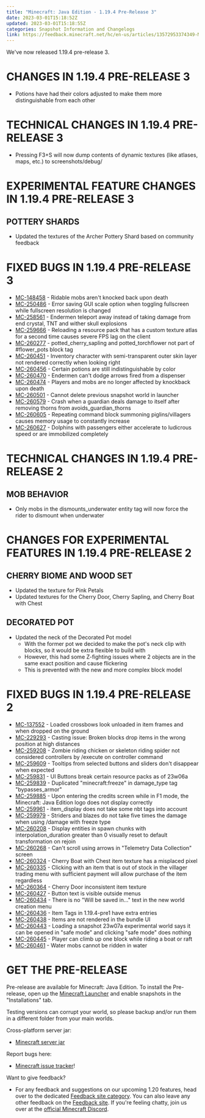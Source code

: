 ```yaml
---
title: "Minecraft: Java Edition - 1.19.4 Pre-Release 3"
date: 2023-03-01T15:18:52Z
updated: 2023-03-01T15:18:55Z
categories: Snapshot Information and Changelogs
link: https://feedback.minecraft.net/hc/en-us/articles/13572953374349-Minecraft-Java-Edition-1-19-4-Pre-Release-3
---
```


We\'ve now released 1.19.4 pre-release 3.

# CHANGES IN 1.19.4 PRE-RELEASE 3

-   Potions have had their colors adjusted to make them more distinguishable from each other

# TECHNICAL CHANGES IN 1.19.4 PRE-RELEASE 3

-   Pressing F3+S will now dump contents of dynamic textures (like atlases, maps, etc.) to screenshots/debug/

# EXPERIMENTAL FEATURE CHANGES IN 1.19.4 PRE-RELEASE 3

## POTTERY SHARDS

-   Updated the textures of the Archer Pottery Shard based on community feedback

# FIXED BUGS IN 1.19.4 PRE-RELEASE 3

-   [MC-148458](https://bugs.mojang.com/browse/MC-148458) - Ridable mobs aren't knocked back upon death
-   [MC-250486](https://bugs.mojang.com/browse/MC-250486) - Error saving GUI scale option when toggling fullscreen while fullscreen resolution is changed
-   [MC-258561](https://bugs.mojang.com/browse/MC-258561) - Endermen teleport away instead of taking damage from end crystal, TNT and wither skull explosions
-   [MC-259666](https://bugs.mojang.com/browse/MC-259666) - Reloading a resource pack that has a custom texture atlas for a second time causes severe FPS lag on the client
-   [MC-260277](https://bugs.mojang.com/browse/MC-260277) - potted_cherry_sapling and potted_torchflower not part of #flower_pots block tag
-   [MC-260451](https://bugs.mojang.com/browse/MC-260451) - Inventory character with semi-transparent outer skin layer not rendered correctly when looking right
-   [MC-260456](https://bugs.mojang.com/browse/MC-260456) - Certain potions are still indistinguishable by color
-   [MC-260470](https://bugs.mojang.com/browse/MC-260470) - Endermen can't dodge arrows fired from a dispenser
-   [MC-260474](https://bugs.mojang.com/browse/MC-260474) - Players and mobs are no longer affected by knockback upon death
-   [MC-260501](https://bugs.mojang.com/browse/MC-260501) - Cannot delete previous snapshot world in launcher
-   [MC-260579](https://bugs.mojang.com/browse/MC-260579) - Crash when a guardian deals damage to itself after removing thorns from avoids_guardian_thorns
-   [MC-260605](https://bugs.mojang.com/browse/MC-260605) - Repeating command block summoning piglins/villagers causes memory usage to constantly increase
-   [MC-260627](https://bugs.mojang.com/browse/MC-260627) - Dolphins with passengers either accelerate to ludicrous speed or are immobilized completely

# TECHNICAL CHANGES IN 1.19.4 PRE-RELEASE 2

## MOB BEHAVIOR

-   Only mobs in the dismounts_underwater entity tag will now force the rider to dismount when underwater

# CHANGES FOR EXPERIMENTAL FEATURES IN 1.19.4 PRE-RELEASE 2

## CHERRY BIOME AND WOOD SET

-   Updated the texture for Pink Petals
-   Updated textures for the Cherry Door, Cherry Sapling, and Cherry Boat with Chest

## DECORATED POT

-   Updated the neck of the Decorated Pot model
    -   With the former pot we decided to make the pot's neck clip with blocks, so it would be extra flexible to build with
    -   However, this had some Z-fighting issues where 2 objects are in the same exact position and cause flickering
    -   This is prevented with the new and more complex block model

# FIXED BUGS IN 1.19.4 PRE-RELEASE 2

-   [MC-137552](https://bugs.mojang.com/browse/MC-137552) - Loaded crossbows look unloaded in item frames and when dropped on the ground
-   [MC-229293](https://bugs.mojang.com/browse/MC-229293) - Casting issue: Broken blocks drop items in the wrong position at high distances
-   [MC-259208](https://bugs.mojang.com/browse/MC-259208) - Zombie riding chicken or skeleton riding spider not considered controllers by /execute on controller command
-   [MC-259609](https://bugs.mojang.com/browse/MC-259609) - Tooltips from selected buttons and sliders don't disappear when expected
-   [MC-259831](https://bugs.mojang.com/browse/MC-259831) - UI Buttons break certain resource packs as of 23w06a
-   [MC-259839](https://bugs.mojang.com/browse/MC-259839) - Duplicated "minecraft:freeze" in damage_type tag "bypasses_armor"
-   [MC-259885](https://bugs.mojang.com/browse/MC-259885) - Upon entering the credits screen while in F1 mode, the Minecraft: Java Edition logo does not display correctly
-   [MC-259961](https://bugs.mojang.com/browse/MC-259961) - item_display does not take some nbt tags into account
-   [MC-259979](https://bugs.mojang.com/browse/MC-259979) - Striders and blazes do not take five times the damage when using /damage with freeze type
-   [MC-260208](https://bugs.mojang.com/browse/MC-260208) - Display entities in spawn chunks with interpolation_duration greater than 0 visually reset to default transformation on rejoin
-   [MC-260268](https://bugs.mojang.com/browse/MC-260268) - Can't scroll using arrows in "Telemetry Data Collection" screen
-   [MC-260324](https://bugs.mojang.com/browse/MC-260324) - Cherry Boat with Chest item texture has a misplaced pixel
-   [MC-260335](https://bugs.mojang.com/browse/MC-260335) - Clicking with an item that is out of stock in the villager trading menu with sufficient payment will allow purchase of the item regardless
-   [MC-260364](https://bugs.mojang.com/browse/MC-260364) - Cherry Door inconsistent item texture
-   [MC-260427](https://bugs.mojang.com/browse/MC-260427) - Button text is visible outside menus
-   [MC-260434](https://bugs.mojang.com/browse/MC-260434) - There is no "Will be saved in..." text in the new world creation menu
-   [MC-260436](https://bugs.mojang.com/browse/MC-260436) - Item Tags in 1.19.4-pre1 have extra entries
-   [MC-260438](https://bugs.mojang.com/browse/MC-260438) - Items are not rendered in the bundle UI
-   [MC-260443](https://bugs.mojang.com/browse/MC-260443) - Loading a snapshot 23w07a experimental world says it can be opened in "safe mode" and clicking "safe mode" does nothing
-   [MC-260445](https://bugs.mojang.com/browse/MC-260445) - Player can climb up one block while riding a boat or raft
-   [MC-260461](https://bugs.mojang.com/browse/MC-260461) - Water mobs cannot be ridden in water

# GET THE PRE-RELEASE

Pre-release are available for Minecraft: Java Edition. To install the Pre-release, open up the [Minecraft Launcher](https://www.minecraft.net/download.html) and enable snapshots in the "Installations" tab.

Testing versions can corrupt your world, so please backup and/or run them in a different folder from your main worlds.

Cross-platform server jar:

-   [Minecraft server jar](https://piston-data.mojang.com/v1/objects/cedc29f7e4927bfe58c96e67495a73c7333c75cd/server.jar)

Report bugs here:

-   [Minecraft issue tracker](https://bugs.mojang.com/projects/MC/summary)!

Want to give feedback?

-   For any feedback and suggestions on our upcoming 1.20 features, head over to the dedicated [Feedback site category](https://aka.ms/MC120Feedback). You can also leave any other feedback on the [Feedback site](https://aka.ms/JavaSnapshotFeedback). If you're feeling chatty, join us over at the [official Minecraft Discord](https://discordapp.com/invite/minecraft).
